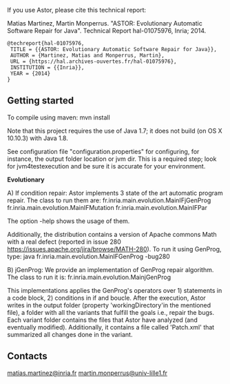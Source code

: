 If you use Astor, please cite this technical report:

Matias Martinez, Martin Monperrus. "ASTOR: Evolutionary Automatic Software Repair for Java". Technical Report hal-01075976, Inria; 2014. 

    @techreport{hal-01075976,
     TITLE = {{ASTOR: Evolutionary Automatic Software Repair for Java}},
     AUTHOR = {Martinez, Matias and Monperrus, Martin},
     URL = {https://hal.archives-ouvertes.fr/hal-01075976},
     INSTITUTION = {{Inria}},
     YEAR = {2014}
    }



Getting started
-------


To compile using maven:
mvn install

Note that this project requires the use of Java 1.7; it does not build (on OS X 10.10.3) with Java 1.8.

See configuration file "configuration.properties" for configuring, for instance, the output folder location or jvm dir.  This is a required step; look for jvm4testexecution and be sure it is accurate for your environment.

**Evolutionary**

A) If condition repair:
Astor implements 3 state of the art automatic program repair.
The class to run them are:
fr.inria.main.evolution.MainIFjGenProg
fr.inria.main.evolution.MainIFMutation
fr.inria.main.evolution.MainIFPar


The option -help shows the usage of them.

Additionally, the distribution contains a version of Apache commons Math with a real defect (reported in issue 280 https://issues.apache.org/jira/browse/MATH-280).
To run it using GenProg, type: java fr.inria.main.evolution.MainIFGenProg -bug280



B) jGenProg:
We provide an implementation of GenProg repair algorithm.
The class to run it is:
fr.inria.main.evolution.MainjGenProg

This implementations applies the GenProg's operators over 1) statements in a code block, 2) conditions in if and boucle.
After the execution, Astor writes in the output folder (property 'workingDirectory'in the mentioned file), a folder with all the variants that fulfill the goals i.e., repair the bugs.
Each variant folder contains the files that Astor have analyzed (and eventually modified). Additionally, it contains a file called 'Patch.xml' that summarized all changes done in the variant.


Contacts
--------
matias.martinez@inria.fr
martin.monperrus@univ-lille1.fr
